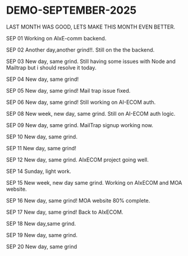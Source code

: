 # DEMO-SEPTEMBER-2025
LAST MONTH WAS GOOD, LETS MAKE THIS MONTH EVEN BETTER.

SEP 01
Working on AIxE-comm backend.

SEP 02
Another day,another grind!!.
Still on the the backend.

SEP 03
New day, same grind.
Still having some issues with Node and Mailtrap but i should resolve it today.

SEP 04
New day, same grind!

SEP 05
New day, same grind!
Mail trap issue fixed.

SEP 06
New day, same grind!
Still working on AI-ECOM auth.

SEP 08
New week, new day, same grind.
Still on AI-ECOM auth logic.

SEP 09
New day, same grind.
MailTrap signup working now.

SEP 10
New day, same grind.

SEP 11
New day, same grind!

SEP 12
New day, same grind.
AIxECOM project going well.

SEP 14
Sunday, light work.

SEP 15
New week, new day same grind.
Working on AIxECOM and MOA website.

SEP 16
New day, same grind!
MOA website 80% complete.

SEP 17
New day, same grind!
Back to AIxECOM.

SEP 18
New day,same grind.

SEP 19
New day, same grind.

SEP 20
New day, same grind
